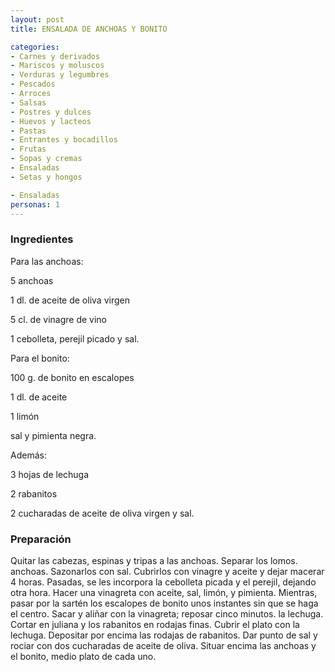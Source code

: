 ```yaml
---
layout: post
title: ENSALADA DE ANCHOAS Y BONITO

categories:
- Carnes y derivados
- Mariscos y moluscos
- Verduras y legumbres
- Pescados
- Arroces
- Salsas
- Postres y dulces
- Huevos y lacteos
- Pastas
- Entrantes y bocadillos
- Frutas
- Sopas y cremas
- Ensaladas
- Setas y hongos

- Ensaladas
personas: 1 
---
```

<h3>Ingredientes</h3>
Para las anchoas:

5 anchoas

1 dl. de aceite de oliva virgen

5 cl. de vinagre de vino

1 cebolleta, perejil picado y sal.

Para el bonito:

100 g. de bonito en escalopes

1 dl. de aceite

1 limón

sal y pimienta negra.

Además:

3 hojas de lechuga

2 rabanitos

2 cucharadas de aceite de oliva virgen y sal.

<h3>Preparación</h3>
Quitar las cabezas, espinas y tripas a las anchoas. Separar los lomos. anchoas. Sazonarlos con sal. Cubrirlos con vinagre y aceite y dejar macerar 4 horas. Pasadas, se les incorpora la cebolleta picada y el perejil, dejando otra hora. Hacer una vinagreta con aceite, sal, limón, y pimienta. Mientras, pasar por la sartén los escalopes de bonito unos instantes sin que se haga el centro. Sacar y aliñar con la vinagreta; reposar cinco minutos. la lechuga. Cortar en juliana y los rabanitos en rodajas finas. Cubrir el plato con la lechuga. Depositar por encima las rodajas de rabanitos. Dar punto de sal y rociar con dos cucharadas de aceite de oliva. Situar encima las anchoas y el bonito, medio plato de cada uno.

